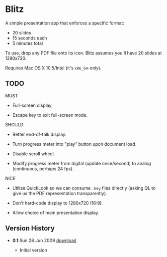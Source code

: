 # Blitz

A simple presentation app that enforces a specific format: 

* 20 slides
* 15 seconds each
* 5 minutes total

To use, drop any PDF file onto its icon. Blitz assumes you'll have 20 slides at 1280x720.

Requires Mac OS X 10.5/Intel (it's `x86_64`-only).

## TODO

MUST

- Full-screen display.

- Escape key to exit full-screen mode.

SHOULD

- Better end-of-talk display.

- Turn progress meter into "play" button upon document load.

- Disable scroll wheel.

- Modify progress meter from digital (update once/second) to analog (continuous, perhaps 24 fps).

NICE

- Utilize QuickLook so we can consume `.key` files directly (asking QL to give us the PDF representation transparently).

- Don't hard-code display to 1280x720 (16:9).

- Allow choice of main presentation display.

## Version History

* **0.1** Sun 28 Jun 2009 [download](http://s3.amazonaws.com/rentzsch/Blitz-0.1.zip)

	* Initial version